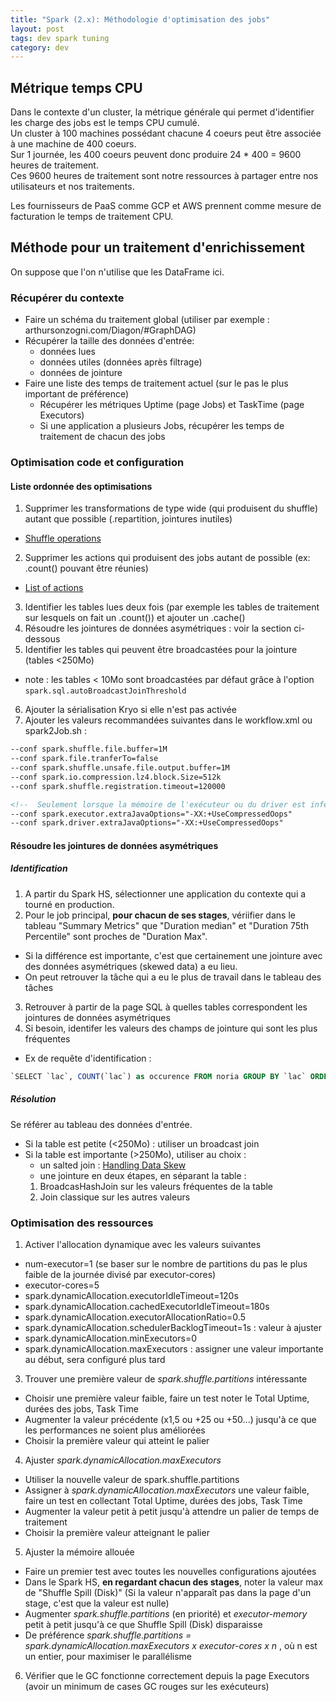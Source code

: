 ```yaml
---
title: "Spark (2.x): Méthodologie d'optimisation des jobs" 
layout: post
tags: dev spark tuning 
category: dev
---
```


## Métrique temps CPU

Dans le contexte d'un cluster, la métrique générale qui permet d'identifier les charge des jobs est le temps CPU cumulé.  
Un cluster à 100 machines possédant chacune 4 coeurs peut être associée à une machine de 400 coeurs.  
Sur 1 journée, les 400 coeurs peuvent donc produire  24 \* 400 = 9600 heures de traitement.  
Ces 9600 heures de traitement sont notre ressources à partager entre nos utilisateurs et nos traitements.

Les fournisseurs de PaaS comme GCP et AWS prennent comme mesure de facturation le temps de traitement CPU.

<!--more-->
## Méthode pour un traitement d'enrichissement

On suppose que l'on n'utilise que les DataFrame ici.

### Récupérer du contexte

- Faire un schéma du traitement global (utiliser par exemple : arthursonzogni.com/Diagon/#GraphDAG)
- Récupérer la taille des données d'entrée:
  - données lues
  - données utiles (données après filtrage)
  - données de jointure
- Faire une liste des temps de traitement actuel (sur le pas le plus important de préférence)
  - Récupérer les métriques Uptime (page Jobs) et TaskTime (page Executors)
  - Si une application a plusieurs Jobs, récupérer les temps de traitement de chacun des jobs

### Optimisation code et configuration

#### Liste ordonnée des optimisations

1. Supprimer les transformations de type wide (qui produisent du shuffle) autant que possible (.repartition, jointures inutiles)
 - [Shuffle operations](https://spark.apache.org/docs/latest/rdd-programming-guide.html#shuffle-operations)
2. Supprimer les actions qui produisent des jobs autant de possible (ex: .count() pouvant être réunies)
 - [List of actions](https://spark.apache.org/docs/latest/rdd-programming-guide.html#actions)
3. Identifier les tables lues deux fois (par exemple les tables de traitement sur lesquels on fait un .count()) et ajouter un .cache()
4. Résoudre les jointures de données asymétriques : voir la section ci-dessous
5. Identifier les tables qui peuvent être broadcastées pour la jointure (tables <250Mo)
 - note : les tables < 10Mo sont broadcastées par défaut grâce à l'option `spark.sql.autoBroadcastJoinThreshold`
6. Ajouter la sérialisation Kryo si elle n'est pas activée
7. Ajouter les valeurs recommandées suivantes dans le workflow.xml ou spark2Job.sh :

```xml
--conf spark.shuffle.file.buffer=1M 
--conf spark.file.tranferTo=false
--conf spark.shuffle.unsafe.file.output.buffer=1M  
--conf spark.io.compression.lz4.block.Size=512k  
--conf spark.shuffle.registration.timeout=120000

<!--  Seulement lorsque la mémoire de l'exécuteur ou du driver est inférieure à 32Go  -->  
--conf spark.executor.extraJavaOptions="-XX:+UseCompressedOops"  
--conf spark.driver.extraJavaOptions="-XX:+UseCompressedOops"
```

#### Résoudre les jointures de données asymétriques

##### Identification

1. A partir du Spark HS, sélectionner une application du contexte qui a tourné en production.
2. Pour le job principal, **pour chacun de ses stages**, vériifier dans le tableau "Summary Metrics" que "Duration median" et "Duration 75th Percentile" sont proches de "Duration Max".
 - Si la différence est importante, c'est que certainement une jointure avec des données asymétriques (skewed data) a eu lieu.
 - On peut retrouver la tâche qui a eu le plus de travail dans le tableau des tâches
3. Retrouver à partir de la page SQL à quelles tables correspondent les jointures de données asymétriques
4. Si besoin, identifer les valeurs des champs de jointure qui sont les plus fréquentes
 - Ex de requête d'identification :

```sql
`SELECT `lac`, COUNT(`lac`) as occurence FROM noria GROUP BY `lac` ORDER BY occurence DESC LIMIT 10;`
```
  
##### Résolution

Se référer au tableau des données d'entrée.

- Si la table est petite (<250Mo) : utiliser un broadcast join
- Si la table est importante (>250Mo), utiliser au choix :
  - un salted join : [Handling Data Skew](https://itnext.io/handling-data-skew-in-apache-spark-9f56343e58e8)
  - une jointure en deux étapes, en séparant la table :
  1. BroadcasHashJoin sur les valeurs fréquentes de la table
  2. Join classique sur les autres valeurs

### Optimisation des ressources

1. Activer l'allocation dynamique avec les valeurs suivantes
 - num-executor=1 (se baser sur le nombre de partitions du pas le plus faible de la journée divisé par executor-cores)
 - executor-cores=5
 - spark.dynamicAllocation.executorIdleTimeout=120s  
 - spark.dynamicAllocation.cachedExecutorIdleTimeout=180s
 - spark.dynamicAllocation.executorAllocationRatio=0.5
 - spark.dynamicAllocation.schedulerBacklogTimeout=1s : valeur à ajuster
 - spark.dynamicAllocation.minExecutors=0
 - spark.dynamicAllocation.maxExecutors : assigner une valeur importante au début, sera configuré plus tard
3. Trouver une première valeur de _spark.shuffle.partitions_ intéressante
 - Choisir une première valeur faible, faire un test noter le Total Uptime, durées des jobs, Task Time
 - Augmenter la valeur précédente (x1,5 ou +25 ou +50...) jusqu'à ce que les performances ne soient plus améliorées
 - Choisir la première valeur qui atteint le palier
4. Ajuster _spark.dynamicAllocation.maxExecutors_
 - Utiliser la nouvelle valeur de spark.shuffle.partitions
 - Assigner à _spark.dynamicAllocation.maxExecutors_ une valeur faible, faire un test en collectant Total Uptime, durées des jobs, Task Time
 - Augmenter la valeur petit à petit jusqu'à attendre un palier de temps de traitement
 - Choisir la première valeur atteignant le palier
5. Ajuster la mémoire allouée
 - Faire un premier test avec toutes les nouvelles configurations ajoutées
 - Dans le Spark HS, **en regardant chacun des stages**, noter la valeur max de "Shuffle Spill (Disk)" (Si la valeur n'apparaît pas dans la page d'un stage, c'est que la valeur est nulle)
 - Augmenter _spark.shuffle.partitions_ (en priorité) et _executor-memory_ petit à petit jusqu'à ce que Shuffle Spill (Disk) disparaisse
 - De préférence _spark.shuffle.partitions = spark.dynamicAllocation.maxExecutors x executor-cores x n_ , où n est un entier, pour maximiser le parallélisme  
6. Vérifier que le GC fonctionne correctement depuis la page Executors (avoir un minimum de cases GC rouges sur les exécuteurs)
